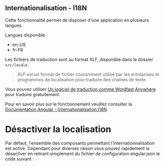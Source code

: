 ## Internationalisation - I18N

Cette fonctionnalité permet de disposer d'une application en plusieurs langues.

Langues disponible :

- en-US
- fr-FR


Les fichiers de traduction sont au format XLF, disponible dans le dossier `src/locale`.


>
> XLF est un format de fichier couramment utilisé par les entreprises et programmes de localisation pour traduire des chaînes de texte.
>

Vous pouvez utiliser [Un logiciel de traduction comme Wordfast Anywhere](https://www.freetm.com/anywhere.html) pour traduire gratuitement.

 Pour en savoir plus sur le fonctionnement veuillez consulter la
[Documentation Angular - Internationalisation I18N](https://angular.io/guide/i18n)


# Désactiver la localisation

Par défaut, l'ensemble des composants permettant l'internationnalisation est activé. Cependant pour diverses raison vous pouvez rapidement la désactiver en retirant simplement du fichier de configuration angular.json le code suivant :



